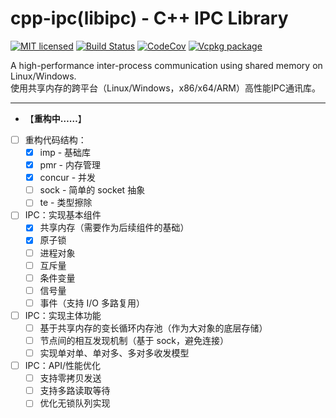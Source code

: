 # cpp-ipc(libipc) - C++ IPC Library

[![MIT licensed](https://img.shields.io/badge/license-MIT-blue.svg)](https://github.com/mutouyun/cpp-ipc/blob/master/LICENSE)
[![Build Status](https://github.com/mutouyun/cpp-ipc/actions/workflows/c-cpp.yml/badge.svg)](https://github.com/mutouyun/cpp-ipc/actions)
[![CodeCov](https://codecov.io/github/mutouyun/cpp-ipc/graph/badge.svg?token=MNOAOLNELH)](https://codecov.io/github/mutouyun/cpp-ipc)
[![Vcpkg package](https://img.shields.io/badge/Vcpkg-package-blueviolet)](https://github.com/microsoft/vcpkg/tree/master/ports/cpp-ipc)
 
A high-performance inter-process communication using shared memory on Linux/Windows.  
使用共享内存的跨平台（Linux/Windows，x86/x64/ARM）高性能IPC通讯库。

---

* 【**重构中……**】

- [ ] 重构代码结构：
    - [x] imp - 基础库
    - [x] pmr - 内存管理
    - [x] concur - 并发
    - [ ] sock - 简单的 socket 抽象
    - [ ] te - 类型擦除
- [ ] IPC：实现基本组件
    - [x] 共享内存（需要作为后续组件的基础）
    - [x] 原子锁
    - [ ] 进程对象
    - [ ] 互斥量
    - [ ] 条件变量
    - [ ] 信号量
    - [ ] 事件（支持 I/O 多路复用）
- [ ] IPC：实现主体功能
    - [ ] 基于共享内存的变长循环内存池（作为大对象的底层存储）
    - [ ] 节点间的相互发现机制（基于 sock，避免连接）
    - [ ] 实现单对单、单对多、多对多收发模型
- [ ] IPC：API/性能优化
    - [ ] 支持零拷贝发送
    - [ ] 支持多路读取等待
    - [ ] 优化无锁队列实现